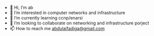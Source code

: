 - 👋 Hi, I’m ab
- 👀 I’m interested in computer networks and infrastructure 
- 🌱 I’m currently learning ccnp/enarsi
- 💞️ I’m looking to collaborate on networking and infrastructure porject 
- 📫 How to reach me abdulaifadiga@gmail.com

<!---
ab/ab is a ✨ special ✨ repository because its `README.md` (this file) appears on your GitHub profile.
You can click the Preview link to take a look at your changes.
--->
